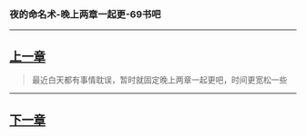 ### 夜的命名术-晚上两章一起更-69书吧

--------
[上一章](./3b09dca6bacb314909771cd2c3dd5391.md)
--------


>
>
>
>最近白天都有事情耽误，暂时就固定晚上两章一起更吧，时间更宽松一些
>
>

--------
[下一章](./3e6acbdaccc4cccddb4d9e6d1de3c7d6.md)
--------
